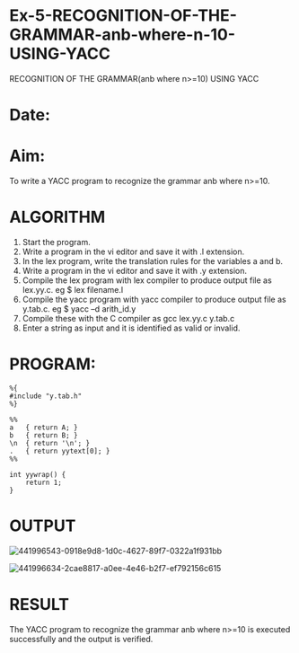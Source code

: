 # Ex-5-RECOGNITION-OF-THE-GRAMMAR-anb-where-n-10-USING-YACC
RECOGNITION OF THE GRAMMAR(anb where n>=10) USING YACC
# Date:
# Aim:
To write a YACC program to recognize the grammar anb where n>=10.
# ALGORITHM
1.	Start the program.
2.	Write a program in the vi editor and save it with .l extension.
3.	In the lex program, write the translation rules for the variables a and b.
4.	Write a program in the vi editor and save it with .y extension.
5.	Compile the lex program with lex compiler to produce output file as lex.yy.c. eg $ lex filename.l
6.	Compile the yacc program with yacc compiler to produce output file as y.tab.c. eg $ yacc –d arith_id.y
7.	Compile these with the C compiler as gcc lex.yy.c y.tab.c
8.	Enter a string as input and it is identified as valid or invalid.
# PROGRAM:
```
%{
#include "y.tab.h"
%}

%%
a   { return A; }
b   { return B; }
\n  { return '\n'; }
.   { return yytext[0]; }
%%

int yywrap() {
    return 1;
}
```
# OUTPUT
![441996543-0918e9d8-1d0c-4627-89f7-0322a1f931bb](https://github.com/user-attachments/assets/0fb36879-87f2-479e-a556-217c1c999182)

![441996634-2cae8817-a0ee-4e46-b2f7-ef792156c615](https://github.com/user-attachments/assets/42e0e580-de23-43dc-8716-7490035af9fb)

# RESULT
The YACC program to recognize the grammar anb where n>=10 is executed successfully and the output is verified.

